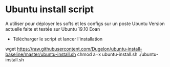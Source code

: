 # Ubuntu install script
A utiliser pour déployer les softs et les configs sur un poste Ubuntu
Version actuelle faite et testée sur Ubuntu 19.10 Eoan

* Télécharger le script et lancer l'installation

wget https://raw.githubusercontent.com/Dugelon/ubuntu-install-baseline/master/ubuntu-install.sh
chmod a+x ubuntu-install.sh
./ubuntu-install.sh

